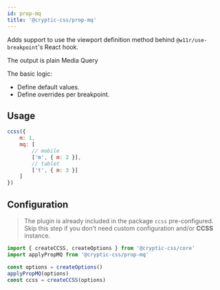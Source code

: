 ```yaml
---
id: prop-mq
title: '@cryptic-css/prop-mq'
---
```


Adds support to use the viewport definition method behind
`@w11r/use-breakpoint`'s React hook.

The output is plain Media Query

The basic logic:
- Define default values.
- Define overrides per breakpoint.

## Usage

```js live
ccss({
    m: 1,
    mq: [
        // mobile
        ['m', { m: 2 }],
        // tablet
        ['t', { m: 3 }]
    ]
})
```

## Configuration

> The plugin is already included in the package `ccss` pre-configured.
Skip this step if you don't need custom configuration and/or **CCSS** instance.

```js
import { createCCSS, createOptions } from '@cryptic-css/core'
import applyPropMQ from '@cryptic-css/prop-mq'

const options = createOptions()
applyPropMQ(options)
const ccss = createCCSS(options)
```
